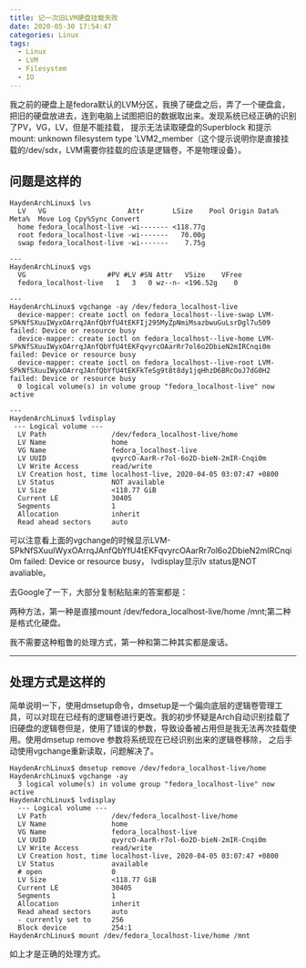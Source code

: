 ```yaml
---
title: 记一次旧LVM硬盘挂载失败
date: 2020-05-30 17:54:47
categories: Linux
tags:
  - Linux
  - LVM
  - Filesystem
  - IO
---
```


我之前的硬盘上是fedora默认的LVM分区，我换了硬盘之后，弄了一个硬盘盒，把旧的硬盘放进去，连到电脑上试图把旧的数据取出来。发现系统已经正确的识别了PV，VG，LV，但是不能挂载， 提示无法读取硬盘的Superblock 和提示 mount: unknown filesystem type 'LVM2_member（这个提示说明你是直接挂载的/dev/sdx，LVM需要你挂载的应该是逻辑卷，不是物理设备）。

<!-- more-->

## 问题是这样的

```shell
HaydenArchLinux$ lvs
  LV   VG                    Attr       LSize    Pool Origin Data%  Meta%  Move Log Cpy%Sync Convert
  home fedora_localhost-live -wi------- <118.77g
  root fedora_localhost-live -wi-------   70.00g
  swap fedora_localhost-live -wi-------    7.75g
  
---
HaydenArchLinux$ vgs
  VG                    #PV #LV #SN Attr   VSize    VFree
  fedora_localhost-live   1   3   0 wz--n- <196.52g    0

---
HaydenArchLinux$ vgchange -ay /dev/fedora_localhost-live
  device-mapper: create ioctl on fedora_localhost--live-swap LVM-SPkNfSXuuIWyxOArrqJAnfQbYfU4tEKFIj295MyZpNmiMsazbwuGuLsrDgl7u509 failed: Device or resource busy
  device-mapper: create ioctl on fedora_localhost--live-home LVM-SPkNfSXuuIWyxOArrqJAnfQbYfU4tEKFqvyrcOAarRr7ol6o2DbieN2mIRCnqi0m failed: Device or resource busy
  device-mapper: create ioctl on fedora_localhost--live-root LVM-SPkNfSXuuIWyxOArrqJAnfQbYfU4tEKFkTeSg9t8t8dy1jqHhzD6BRcOoJ7dG0H2 failed: Device or resource busy
  0 logical volume(s) in volume group "fedora_localhost-live" now active
  
---
HaydenArchLinux$ lvdisplay
 --- Logical volume ---
  LV Path                /dev/fedora_localhost-live/home
  LV Name                home
  VG Name                fedora_localhost-live
  LV UUID                qvyrcO-AarR-r7ol-6o2D-bieN-2mIR-Cnqi0m
  LV Write Access        read/write
  LV Creation host, time localhost-live, 2020-04-05 03:07:47 +0800
  LV Status              NOT available
  LV Size                <118.77 GiB
  Current LE             30405
  Segments               1
  Allocation             inherit
  Read ahead sectors     auto
```

可以注意看上面的vgchange的时候显示LVM-SPkNfSXuuIWyxOArrqJAnfQbYfU4tEKFqvyrcOAarRr7ol6o2DbieN2mIRCnqi0m failed: Device or resource busy， lvdisplay显示lv status是NOT avaliable。

去Google了一下，大部分复制粘贴来的答案都是：

两种方法，第一种是直接mount /dev/fedora_localhost-live/home /mnt;第二种是格式化硬盘。

我不需要这种粗鲁的处理方式，第一种和第二种其实都是废话。

---

## 处理方式是这样的

简单说明一下，使用dmsetup命令，dmsetup是一个偏向底层的逻辑卷管理工具，可以对现在已经有的逻辑卷进行更改。我的初步怀疑是Arch自动识别挂载了旧硬盘的逻辑卷但是，使用了错误的参数，导致设备被占用但是我无法再次挂载使用。使用dmsetup remove 参数将系统现在已经识别出来的逻辑卷移除， 之后手动使用vgchange重新读取，问题解决了。

```shell
HaydenArchLinux$ dmsetup remove /dev/fedora_localhost-live/home
HaydenArchLinux$ vgchange -ay
  3 logical volume(s) in volume group "fedora_localhost-live" now active
HaydenArchLinux$ lvdisplay
  --- Logical volume ---
  LV Path                /dev/fedora_localhost-live/home
  LV Name                home
  VG Name                fedora_localhost-live
  LV UUID                qvyrcO-AarR-r7ol-6o2D-bieN-2mIR-Cnqi0m
  LV Write Access        read/write
  LV Creation host, time localhost-live, 2020-04-05 03:07:47 +0800
  LV Status              available
  # open                 0
  LV Size                <118.77 GiB
  Current LE             30405
  Segments               1
  Allocation             inherit
  Read ahead sectors     auto
  - currently set to     256
  Block device           254:1
HaydenArchLinux$ mount /dev/fedora_localhost-live/home /mnt
```

如上才是正确的处理方式。